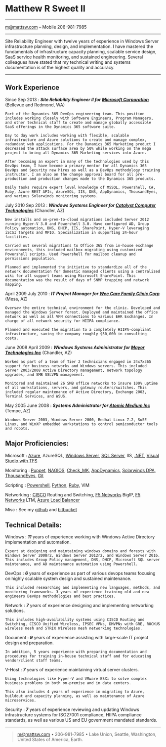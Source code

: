 Matthew R Sweet II
=========================

----

<m@mattsw.com> – Mobile 206-981-7985

----

Site Reliability Engineer with twelve years of experience in Windows Server infrastructure planning, design, and implementation. I have mastered the fundamentals of infrastructure capacity planning, scalable service design, SaaS service health monitoring, and sustained engineering. Several colleagues have stated that my technical writing and systems documentation is of the highest quality and accuracy.

----

Work Experience
--------------------

Since Sep 2013
:   ***Site Reliability Engineer II for [Microsoft Corporation](https://dynamics.microsoft.com/en-us/)***
    (Bellevue and Redmond, WA)

    Part of the Dynamics 365 DevOps engineering team. This position includes working closely with Software Engineers, Program Managers, and other technical staff to create and manage globally accessible SaaS offerings in the Dynamics 365 software suite.
	
	Day to day work includes working with flexible, scalable infrastructure and Azure solutions to create and manage complex, redundant web applications. For the Dynamics 365 Marketing product I decreased the attack surface area by 50% while working on the mega project to bring all Dynamics 365 Marketing services into Azure.

	After becoming an expert in many of the technologies used by this DevOps team, I have become a primary mentor for all Dynamics 365 DevOps and Security new hires as well as a DevOps methodology training instructor. I am also on the change approval board for all pre-production and production changes made to the Dynamics 365 products.
	
	Daily tasks require expert level knowledge of MSSQL, Powershell, C#, Ruby, Azure REST APIs, AzureSQL, IIS, DNS, AppDynamics, ThousandEyes, and various Solarwinds monitoring systems.

July 2010 Sep 2013
:   ***Windows Systems Engineer for [Catalyst Computer Technologies](http://www.cct247.com)***
    (Chandler, AZ)

    New installs and on-prem-to-cloud migrations included Server 2012 running Hyper-V 3.0 and Powershell 3.0. Have configured AD, Group Policy automation, DNS, DHCP, IIS, SharePoint, Hyper-V leveraging iSCSI targets and MPIO. Specialization in supporting 24-hour facilities.
    
    Carried out several migrations to Office 365 from in-house exchange environments, this included mailbox migrating using customized Powershell scripts. Used Powershell for mailbox cleanup and permissions population.

    Planned and implemented the initiative to standardize all of the network documentation for domestic managed clients using a centralized wiki for all support teams using Microsoft SharePoint. This documentation was the result of days of SNMP trapping and network mapping.

April 2009 July 2010
:   ***IT Project Manager for [Wee Care Family Clinic Corp]()***
    (Mesa, AZ)

    Oversaw the entire technical environment for the clinic. Developed and managed the Windows Server forest. Deployed and maintained the office network as well as all VPN connections to various EHR Exchanges. In charge of all network security for HIIPA compliance.
    
    Planned and executed the migration to a completely HIIPA-compliant infrastructure, saving the company roughly $50,000 in consulting costs.

June 2008 April 2009
:   ***Windows Systems Administrator for [Mayor Technologies Inc](http://mtitechs.com)*** 
    (Chandler, AZ)

    Worked as part of a team of Tier 2 technicians engaged in 24x7x365 support for business networks and Windows servers. This included Server 2003/2008 Active Directory management, network topology upgrades, and SMB SSLVPN management.

    Monitored and maintained 26 SMB office networks to insure 100% uptime of all workstations, servers, and gateway routers/switches. This included regular maintenance of Active Directory, Exchange 2003, Terminal Services, and WSUS.

May 2005 June 2008
:   ***Systems Administrator for [Atomic Medium Inc](http://www.atomicmedium.com)***
    (Tempe, AZ)
    
    Windows Server 2003, Windows Server 2000, Redhat Linux 7.2, SuSE Linux, and WinXP embedded workstations to control semiconductor tools and robots.

Major Proficiencies:
----------------------------------

Microsoft
:   [Azure](https://azure.microsoft.com/en-us/), AzureSQL, [Windows Server](https://www.microsoft.com/en-us/cloud-platform/windows-server), [SQL Server](https://www.microsoft.com/en-us/sql-server/sql-server-2016), IIS, [.NET](https://www.microsoft.com/net), [Visual Studio with TFS](https://www.visualstudio.com/tfs/)

Monitoring
:   [Puppet](https://puppet.com), [NAGIOS](https://www.nagios.org), [Check_MK](https://mathias-kettner.de/check_mk.html), [AppDynamics](https://www.appdynamics.com), [Solarwinds DPA](http://www.solarwinds.com/database-performance-monitoring-software), [ThousandEyes](https://www.thousandeyes.com), [Git](https://git-scm.com)

Scripting
:   [Powershell](https://github.com/powershell/powershell), [Python](https://www.python.org), [Ruby](https://www.ruby-lang.org/en/), VIM

Networking
:   [CISCO](http://www.cisco.com) Routing and Switching, [F5 Networks](https://f5.com) BigIP, [F5 Networks](https://f5.com) LTM, [Azure Load Balancer](https://docs.microsoft.com/en-us/azure/load-balancer/load-balancer-overview)

Misc
:   See my [github](https://github.com/thefence/resume) and [bitbucket](https://bitbucket.org/mattsw)

Technical Details:
----------------------------------

Windows
:   ***11*** years of experience working with Windows Active Directory implementation and automation.

    Expert at designing and maintaining windows domains and forests with Windows Server 2008r2, Windows Server 2012r2, and Windows Server 2016. This includes Group Policy management, DNS, DHCP, Microsoft SQL server maintenance, and AD maintenance automation using Powershell.

DevOps
:   ***6*** years of experience as part of various devops teams focusing on highly scalable system design and sustained maintenance.

    This included researching and implementing new languages, methods, and monitoring frameworks. 3 years of experience training old and new engineers DevOps methodologies and best practices.

Network
:   ***7*** years of experience designing and implementing networking solutions. 

    This includes high-availability systems using CISCO Routing and Switching, CISCO Unified Wireless, IPSEC VPNs, DMVPNs with GRE, RUCKUS wireless mesh and STRIX Wireless mesh networking technologies.

Document
:   ***9*** years of experience assisting with large-scale IT project design and preparation.

    In addition, 5 years experience with preparing documentation and procedures for training in-house technical staff and for educating vendor/client staff teams.

V-Host
:   ***7*** years of experience maintaining virtual server clusters. 

    Using technologies like Hyper-V and VMware ESXi to solve complex business problems in both on-premise and in data centers. 

    This also includes 4 years of experience in migrating to Azure, buildout and capacity planning, as well as maintenance of Azure microservices.

Security
:   ***7*** years of experience reviewing and updating Windows infrastructure systems for ISO27001 compliance, HIIPA compliance standards, 
    as well as various US and EU government mandated standards.

----

> <m@mattsw.com> • 206-981-7985 •
> Lake Union, Seattle, Washington, United States of America, Earth.